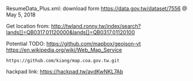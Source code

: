 
ResumeData_Plus.xml:
	download form https://data.gov.tw/dataset/7556 @ May 5, 2018 


Get location from:
	http://twland.ronny.tw/index/search?lands[]=QB0317,01120000&lands[]=QB0317,01120100

Potential TODO:
	https://github.com/mapbox/geojson-vt
	https://en.wikipedia.org/wiki/Web_Map_Service

	https://github.com/kiang/map.coa.gov.tw.git

hackpad link:
	https://hackpad.tw/aydKwNKL7Ab
